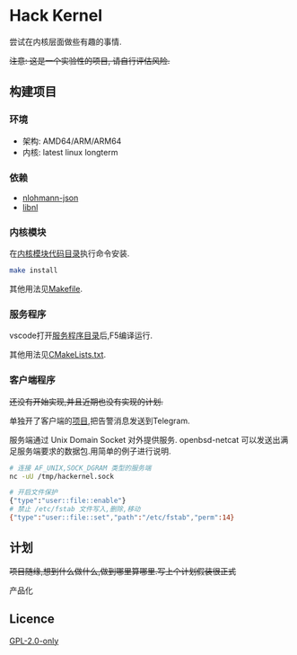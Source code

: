 # Hack Kernel

尝试在内核层面做些有趣的事情.

~~注意: 这是一个实验性的项目, 请自行评估风险.~~

## 构建项目

### 环境

* 架构: AMD64/ARM/ARM64
* 内核: latest linux longterm

### 依赖

* [nlohmann-json](https://github.com/nlohmann/json)
* [libnl](https://www.infradead.org/~tgr/libnl/doc/api/index.html#main_intro)

### 内核模块

在[内核模块代码目录](kernel-space/)执行命令安装.

```bash
make install
```

其他用法见[Makefile](kernel-space/Makefile).

### 服务程序

vscode打开[服务程序目录](user-space/)后,F5编译运行.

其他用法见[CMakeLists.txt](user-space/CMakeLists.txt).

### 客户端程序

~~还没有开始实现,并且近期也没有实现的计划.~~

单独开了客户端的[项目](https://github.com/lanthora/hackernel-client),把告警消息发送到Telegram.


服务端通过 Unix Domain Socket 对外提供服务. openbsd-netcat 可以发送出满足服务端要求的数据包.用简单的例子进行说明.

```bash
# 连接 AF_UNIX,SOCK_DGRAM 类型的服务端
nc -uU /tmp/hackernel.sock

# 开启文件保护
{"type":"user::file::enable"}
# 禁止 /etc/fstab 文件写入,删除,移动
{"type":"user::file::set","path":"/etc/fstab","perm":14}
```

## 计划

~~项目随缘,想到什么做什么,做到哪里算哪里.写上个计划假装很正式~~

产品化

## Licence

[GPL-2.0-only](https://spdx.org/licenses/GPL-2.0-only.html)

